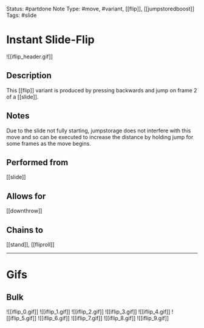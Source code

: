Status: #partdone
Note Type: #move, #variant, [[flip]], [[jumpstoredboost]]
Tags: #slide 

# Instant Slide-Flip
![[iflip_header.gif]]
## Description
This [[flip]] variant is produced by pressing backwards and jump on frame 2 of a [[slide]].

## Notes
Due to the slide not fully starting, jumpstorage does not interfere with this move and so can be executed to increase the distance by holding jump for some frames as the move begins.

## Performed from
[[slide]]

## Allows for
[[downthrow]]

## Chains to
[[stand]], [[fliproll]]

___
# Gifs
## Bulk
![[iflip_0.gif]]
![[iflip_1.gif]]
![[iflip_2.gif]]
![[iflip_3.gif]]
![[iflip_4.gif]]
![[iflip_5.gif]]
![[iflip_6.gif]]
![[iflip_7.gif]]
![[iflip_8.gif]]
![[iflip_9.gif]]